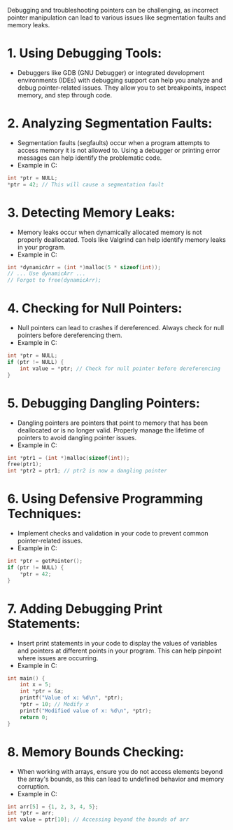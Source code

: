   
Debugging and troubleshooting pointers can be challenging, as incorrect pointer manipulation can lead to various issues like segmentation faults and memory leaks.

# **1. Using Debugging Tools:**

- Debuggers like GDB (GNU Debugger) or integrated development environments (IDEs) with debugging support can help you analyze and debug pointer-related issues. They allow you to set breakpoints, inspect memory, and step through code.

# **2. Analyzing Segmentation Faults:**

- Segmentation faults (segfaults) occur when a program attempts to access memory it is not allowed to. Using a debugger or printing error messages can help identify the problematic code.
- Example in C:
```c
int *ptr = NULL;
*ptr = 42; // This will cause a segmentation fault
```

# **3. Detecting Memory Leaks:**

- Memory leaks occur when dynamically allocated memory is not properly deallocated. Tools like Valgrind can help identify memory leaks in your program.
- Example in C:
```c
int *dynamicArr = (int *)malloc(5 * sizeof(int));
// ... Use dynamicArr ...
// Forgot to free(dynamicArr);
```

# **4. Checking for Null Pointers:**

- Null pointers can lead to crashes if dereferenced. Always check for null pointers before dereferencing them.
- Example in C:
```c
int *ptr = NULL;
if (ptr != NULL) {
    int value = *ptr; // Check for null pointer before dereferencing
}
```

# **5. Debugging Dangling Pointers:**

- Dangling pointers are pointers that point to memory that has been deallocated or is no longer valid. Properly manage the lifetime of pointers to avoid dangling pointer issues.
- Example in C:
```c
int *ptr1 = (int *)malloc(sizeof(int));
free(ptr1);
int *ptr2 = ptr1; // ptr2 is now a dangling pointer
```

# **6. Using Defensive Programming Techniques:**

- Implement checks and validation in your code to prevent common pointer-related issues.
- Example in C:
```c
int *ptr = getPointer();
if (ptr != NULL) {
    *ptr = 42;
}
```

# **7. Adding Debugging Print Statements:**

- Insert print statements in your code to display the values of variables and pointers at different points in your program. This can help pinpoint where issues are occurring.
- Example in C:
```c
int main() {
    int x = 5;
    int *ptr = &x;
    printf("Value of x: %d\n", *ptr);
    *ptr = 10; // Modify x
    printf("Modified value of x: %d\n", *ptr);
    return 0;
}
```

# **8. Memory Bounds Checking:**

- When working with arrays, ensure you do not access elements beyond the array's bounds, as this can lead to undefined behavior and memory corruption.
- Example in C:
```c
int arr[5] = {1, 2, 3, 4, 5};
int *ptr = arr;
int value = ptr[10]; // Accessing beyond the bounds of arr
```